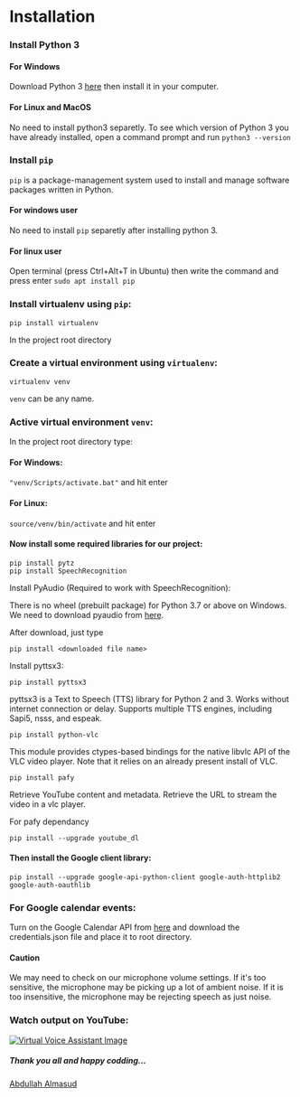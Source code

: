 # Installation

### Install Python 3
#### For Windows
Download Python 3 [here](https://www.python.org/ftp/python/3.8.1/python-3.8.1.exe) then install it in your computer.
#### For Linux and MacOS
No need to install python3 separetly. 
To see which version of Python 3 you have already installed, open a command prompt and run 
```python3 --version```

### Install ```pip``` 
```pip``` is a package-management system used to install and manage software packages written in Python.
#### For windows user
No need to install ```pip``` separetly after installing python 3.
#### For linux user
Open terminal (press Ctrl+Alt+T in Ubuntu) then write the command and press enter ```sudo apt install pip```

### Install virtualenv using ```pip```:
```
pip install virtualenv
```
In the project root directory
### Create a virtual environment using ```virtualenv```:
```
virtualenv venv
```
```venv``` can be any name.

### Active virtual environment ```venv```:
In the project root directory type:
#### For Windows:
```"venv/Scripts/activate.bat"``` and hit enter
#### For Linux:
```source/venv/bin/activate``` and hit enter

#### Now install some required libraries for our project:
```
pip install pytz
pip install SpeechRecognition
```
Install PyAudio (Required to work with SpeechRecognition):

There is no wheel (prebuilt package) for Python 3.7 or above on Windows.
We need to download pyaudio from [here](https://www.lfd.uci.edu/~gohlke/pythonlibs/#pyaudio).

After download, just type
```
pip install <downloaded file name>
```
Install pyttsx3:
```
pip install pyttsx3
```
pyttsx3 is a Text to Speech (TTS) library for Python 2 and 3. Works without internet connection 
or delay. Supports multiple TTS engines, including Sapi5, nsss, and espeak.

```
pip install python-vlc 
```
This module provides ctypes-based bindings for the native libvlc API of the VLC video player. Note that it relies on an already present install of VLC.

```
pip install pafy
```
Retrieve YouTube content and metadata. Retrieve the URL to stream the video in a vlc player.
 
For pafy dependancy
```
pip install --upgrade youtube_dl
```

#### Then install the Google client library:
``` 
pip install --upgrade google-api-python-client google-auth-httplib2 google-auth-oauthlib
```

### For Google calendar events:
Turn on the Google Calendar API from [here](https://developers.google.com/calendar/quickstart/python) and download the credentials.json file and place it to root directory.


#### Caution
We may need to check on our microphone volume settings. 
If it's too sensitive, the microphone may be picking up a lot of ambient noise. 
If it is too insensitive, the microphone may be rejecting speech as just noise.

### Watch output on YouTube:
[![Virtual Voice Assistant Image](https://github.com/almasud/Virtual_Voice_Assistant/blob/master/screenshot.jpg)](https://youtu.be/D5ClCGMC0GU)


##### Thank you all and happy codding... 
[Abdullah Almasud](https://facebook.com/almasud.arm)
